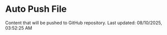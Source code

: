 # Auto Push File

Content that will be pushed to GitHub repository.
Last updated: 08/10/2025, 03:52:25 AM